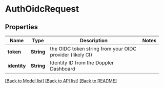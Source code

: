 # AuthOidcRequest

## Properties

Name | Type | Description | Notes
------------ | ------------- | ------------- | -------------
**token** | **String** | the OIDC token string from your OIDC provider (likely CI) | 
**identity** | **String** | Identity ID from the Doppler Dashboard | 

[[Back to Model list]](../README.md#documentation-for-models) [[Back to API list]](../README.md#documentation-for-api-endpoints) [[Back to README]](../README.md)



